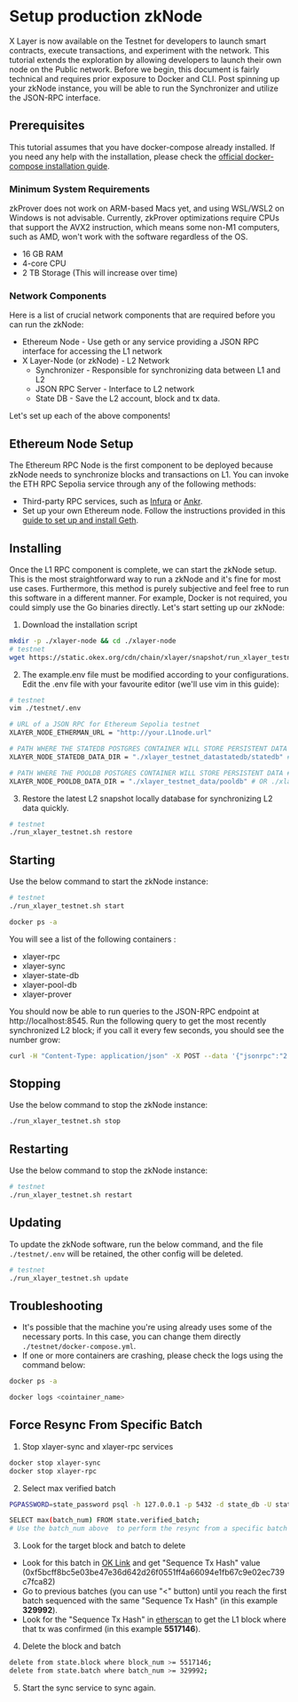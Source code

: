 # Setup production zkNode
X Layer is now available on the Testnet for developers to launch smart contracts, execute transactions, and experiment with the network. This tutorial extends the exploration by allowing developers to launch their own node on the Public network.
Before we begin, this document is fairly technical and requires prior exposure to Docker and CLI. Post spinning up your zkNode instance, you will be able to run the Synchronizer and utilize the JSON-RPC interface.

## Prerequisites
This tutorial assumes that you have docker-compose already installed. If you need any help with the installation, please check the [official docker-compose installation guide](https://docs.docker.com/compose/install/).

### Minimum System Requirements
zkProver does not work on ARM-based Macs yet, and using WSL/WSL2 on Windows is not advisable. Currently, zkProver optimizations require CPUs that support the AVX2 instruction, which means some non-M1 computers, such as AMD, won't work with the software regardless of the OS.


- 16 GB RAM
- 4-core CPU
- 2 TB Storage (This will increase over time) 

### Network Components
Here is a list of crucial network components that are required before you can run the zkNode:
- Ethereum Node - Use geth or any service providing a JSON RPC interface for accessing the L1 network
- X Layer-Node (or zkNode)  - L2 Network
  - Synchronizer - Responsible for synchronizing data between L1 and L2
  - JSON RPC Server - Interface to L2 network 
  - State DB - Save the L2 account, block and tx data.

Let's set up each of the above components!

## Ethereum Node Setup
The Ethereum RPC Node is the first component to be deployed because zkNode needs to synchronize blocks and transactions on L1. You can invoke the ETH RPC Sepolia service through any of the following methods:
- Third-party RPC services, such as [Infura](https://www.infura.io/) or [Ankr](https://www.ankr.com/).
- Set up your own Ethereum node. Follow the instructions provided in this [guide to set up and install Geth](https://geth.ethereum.org/docs/getting-started/installing-geth).

## Installing
Once the L1 RPC component is complete, we can start the zkNode setup. This is the most straightforward way to run a zkNode and it's fine for most use cases. 
Furthermore, this method is purely subjective and feel free to run this software in a different manner. For example, Docker is not required, you could simply use the Go binaries directly.
Let's start setting up our zkNode:

1. Download the installation script
``` bash
mkdir -p ./xlayer-node && cd ./xlayer-node
# testnet
wget https://static.okex.org/cdn/chain/xlayer/snapshot/run_xlayer_testnet.sh && chmod +x run_xlayer_testnet.sh && ./run_xlayer_testnet.sh init && cp ./testnet/example.env ./testnet/.env
```

2. The example.env file must be modified according to your configurations. Edit the .env file with your favourite editor (we'll use vim in this guide): 

``` bash
# testnet
vim ./testnet/.env
```

``` bash
# URL of a JSON RPC for Ethereum Sepolia testnet
XLAYER_NODE_ETHERMAN_URL = "http://your.L1node.url"

# PATH WHERE THE STATEDB POSTGRES CONTAINER WILL STORE PERSISTENT DATA
XLAYER_NODE_STATEDB_DATA_DIR = "./xlayer_testnet_datastatedb/statedb" # OR ./xlayer_testnet_datastatedb/ for testnet

# PATH WHERE THE POOLDB POSTGRES CONTAINER WILL STORE PERSISTENT DATA #
XLAYER_NODE_POOLDB_DATA_DIR = "./xlayer_testnet_data/pooldb" # OR ./xlayer_testnet_data/pooldb/ for testnet
```

3. Restore the latest L2 snapshot  locally database for synchronizing  L2 data quickly.
``` bash
# testnet
./run_xlayer_testnet.sh restore 
```

## Starting
Use the below command to start the zkNode instance:
``` bash
# testnet
./run_xlayer_testnet.sh start

docker ps -a
```

You will see a list of the following containers :
  - xlayer-rpc
  - xlayer-sync
  - xlayer-state-db
  - xlayer-pool-db
  - xlayer-prover

You should now be able to run queries to the JSON-RPC endpoint at http://localhost:8545.
Run the following query to get the most recently synchronized L2 block; if you call it every few seconds, you should see the number grow:
``` bash
curl -H "Content-Type: application/json" -X POST --data '{"jsonrpc":"2.0","method":"eth_blockNumber","params":[],"id":83}' http://localhost:8545
```

## Stopping
Use the below command to stop the zkNode instance:
``` bash
./run_xlayer_testnet.sh stop
```

## Restarting
Use the below command to stop the zkNode instance:
``` bash
# testnet
./run_xlayer_testnet.sh restart
```
## Updating
To update the zkNode software, run the below command, and the file ```./testnet/.env``` will be retained, the other config will be deleted.
``` bash
# testnet
./run_xlayer_testnet.sh update
```

## Troubleshooting
- It's possible that the machine you're using already uses some of the necessary ports. In this case, you can change them directly ```./testnet/docker-compose.yml```.
- If one or more containers are crashing, please check the logs using the command below:
``` bash
docker ps -a

docker logs <cointainer_name>
```

## Force Resync From Specific Batch

1. Stop xlayer-sync and xlayer-rpc services
``` bash
docker stop xlayer-sync
docker stop xlayer-rpc
```
2. Select max  verified batch
``` bash
PGPASSWORD=state_password psql -h 127.0.0.1 -p 5432 -d state_db -U state_user

SELECT max(batch_num) FROM state.verified_batch;
# Use the batch_num above  to perform the resync from a specific batch (e.g. 330000):
```

3. Look for the target block and batch to delete
- Look for this batch in [OK Link](https://www.oklink.com/xlayer-test/batch/330000 "OK Link")
and get "Sequence Tx Hash" value (0xf5bcff8bc5e03be47e36d642d26f0551ff4a66094e1fb67c9e02ec739c7fca82)
- Go to previous batches (you can use "\<" button) until you reach the first batch sequenced with the same "Sequence Tx Hash" (in this example **329992**). 
- Look for the "Sequence Tx Hash" in [etherscan](https://sepolia.etherscan.io/tx/0xf5bcff8bc5e03be47e36d642d26f0551ff4a66094e1fb67c9e02ec739c7fca82 "Sequence Tx Hash") to get the L1 block where that tx was confirmed (in this example **5517146**). 
4. Delete the block and batch
``` bash
delete from state.block where block_num >= 5517146; 
delete from state.batch where batch_num >= 329992;
```
5. Start the sync service to sync again.